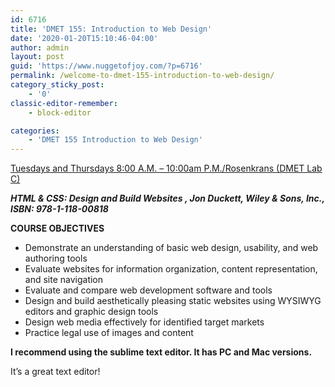 ```yaml
---
id: 6716
title: 'DMET 155: Introduction to Web Design'
date: '2020-01-20T15:10:46-04:00'
author: admin
layout: post
guid: 'https://www.nuggetofjoy.com/?p=6716'
permalink: /welcome-to-dmet-155-introduction-to-web-design/
category_sticky_post:
    - '0'
classic-editor-remember:
    - block-editor

categories:
    - 'DMET 155 Introduction to Web Design'
---
```

[Tuesdays and Thursdays 8:00 A.M. – 10:00am P.M./Rosenkrans (DMET Lab C)](https://s3.amazonaws.com/ndangelo-documents/ESU/DMET_155_intro_to_Web_Design_Spring_2018.pdf)

***HTML & CSS: Design and Build Websites , Jon Duckett, Wiley & Sons, Inc., ISBN: 978-1-118-00818***

**COURSE OBJECTIVES**

- Demonstrate an understanding of basic web design, usability, and web authoring tools
- Evaluate websites for information organization, content representation, and site navigation
- Evaluate and compare web development software and tools
- Design and build aesthetically pleasing static websites using WYSIWYG editors and graphic design tools
- Design web media effectively for identified target markets
- Practice legal use of images and content

**I recommend using the sublime text editor. It has PC and Mac versions.**

It’s a great text editor!
